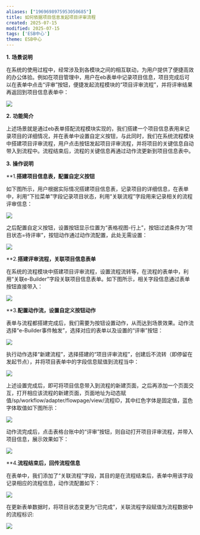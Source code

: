 ```yaml
---
aliases: ["1969698975953050685"]
title: 如何依据项目信息发起项目评审流程
created: 2025-07-15
modified: 2025-07-15
tags: ['ESB中心']
theme: ESB中心
---
```


**1.** **场景说明**

在系统的使用过程中，经常涉及到各模块之间的相互联动，为用户提供了便捷高效的办公体验。例如在项目管理中，用户在eb表单中记录项目信息，项目完成后可以在表单中点击“评审”按钮，便捷发起流程模块的“项目评审流程”，并将评审结果再返回到项目信息表单中：

![](1efa9c708cdf3ca57ac92f003365a535.jpg)

**2.** **功能简介**

上述场景就是通过eb表单搭配流程模块实现的，我们搭建一个项目信息表用来记录项目的详细情况，并在表单中设置自定义按钮，与此同时，我们在系统流程模块中搭建项目评审流程，用户点击按钮发起项目评审流程，并将项目的关键信息自动带入到流程中。流程结束后，流程的关键信息再通过动作流更新到项目信息表中。

**3.** **操作说明**

**1.**搭建项目信息表，配置自定义按钮**

如下图所示，用户根据实际情况搭建项目信息表，记录项目的详细信息，在表单中，利用“下拉菜单”字段记录项目状态，利用“关联流程”字段用来记录相关的流程评审信息：

![](ecfa8b8349edc73224cd619ec374971d.jpg)

之后配置自定义按钮，设置按钮显示位置为“表格视图-行上”，按钮过滤条件为“项目状态=待评审”，按钮动作通过动作流配置，此处无需设置：

**![](38049800ab310fff0baf7f5f8f0e9823.jpg)**

**2.**搭建评审流程，关联项目信息表单**

在系统的流程模块中搭建项目评审流程，设置流程流转等，在流程的表单中，利用“关联e-Builder”字段关联项目信息表单。如下图所示，相关字段信息通过表单按钮直接带入：

![](172f1b6421b54423dd6a5c0acae5550b.jpg)

**3.**配置动作流，设置自定义按钮动作**

表单与流程都搭建完成后，我们需要为按钮设置动作，从而达到场景效果。动作流选择“e-Builder事件触发”，选择对应的表单以及设置的“评审”按钮：

![](90994e1a9f422a8e0497fa7bd5a30f48.jpg)

执行动作选择“新建流程”，选择搭建的“项目评审流程”，创建后不流转（即停留在发起节点），并将项目表单中的字段信息赋值到流程当中：

![](dabedceacdebb1db0cb030d934eed068.jpg)

上述设置完成后，即可将项目信息带入到流程的新建页面，之后再添加一个页面交互，打开相应该流程的新建页面，页面地址为动态赋值/sp/workflow/adapter/flowpage/view/流程ID，其中红色字体是固定值，蓝色字体取值如下图所示：

![](c62bcd0654a22c79298ce6e07b5afec8.jpg)

动作流完成后，点击表格台账中的“评审”按钮，则自动打开项目评审流程，并带入项目信息，展示效果如下：

![](0ebb0f831e49de40997d7eb309e4c249.jpg)

**4.**流程结束后，回传流程信息**

在表单中，我们添加了“关联流程”字段，其目的是在流程结束后，表单中用该字段记录相应的流程信息，动作流配置如下：

![](dd6e7ab2ad9702f712e9fdcc99215c01.jpg)

在更新表单数据时，将项目状态变更为“已完成”，关联流程字段赋值为流程数据中的流程标识:

![](bd20a1bef135246b5597a80cef1dc6b6.jpg)